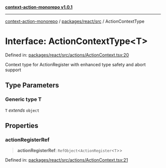 [**context-action-monorepo v1.0.1**](../../../../README.md)

***

[context-action-monorepo](../../../../README.md) / [packages/react/src](../README.md) / ActionContextType

# Interface: ActionContextType\<T\>

Defined in: [packages/react/src/actions/ActionContext.tsx:20](https://github.com/mineclover/context-action/blob/08bf17d6ec1c09cfe0ffb9710189395df90c9772/packages/react/src/actions/ActionContext.tsx#L20)

Context type for ActionRegister with enhanced type safety and abort support

## Type Parameters

### Generic type T

`T` *extends* `object`

## Properties

### actionRegisterRef

> **actionRegisterRef**: `RefObject`\<`ActionRegister`&lt;`T`&gt;\>

Defined in: [packages/react/src/actions/ActionContext.tsx:21](https://github.com/mineclover/context-action/blob/08bf17d6ec1c09cfe0ffb9710189395df90c9772/packages/react/src/actions/ActionContext.tsx#L21)
